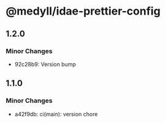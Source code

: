 # @medyll/idae-prettier-config

## 1.2.0

### Minor Changes

- 92c28b9: Version bump

## 1.1.0

### Minor Changes

- a42f9db: ci(main): version chore
